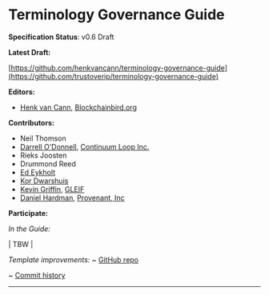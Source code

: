Terminology Governance Guide
==================

**Specification Status**: v0.6 Draft

**Latest Draft:**

[https://github.com/henkvancann/terminology-governance-guide](https://github.com/trustoverip/terminology-governance-guide)

**Editors:**

- [Henk van Cann](https://github.com/henkvancann), [Blockchainbird.org](https://blockchainbird.org)

**Contributors:**
- Neil Thomson
- [Darrell O'Donnell](https://github.com/darrellodonnell), [Continuum Loop Inc.](https://www.continuumloop.com)
- Rieks Joosten
- Drummond Reed
- [Ed Eykholt](https://github.com/edeykholt)
- [Kor Dwarshuis](https://github.com/kordwarshuis)
- [Kevin Griffin](https://github.com/m00sey), [GLEIF](https://gleif.org)
- [Daniel Hardman](https://www.linkedin.com/in/danielhardman/), [Provenant, Inc](https://provenant.net)
  

**Participate:**

*In the Guide:*

| TBW |

*Template improvements:*
~ [GitHub repo](https://github.com/trustoverip/specification-template)

~ [Commit history](https://github.com/trustoverip/specification-template/commits/main)

------------------------------------

[//]: # (Pandoc Formatting Macros)

[//]: # (\maketitle)

[//]: # (\newpage)